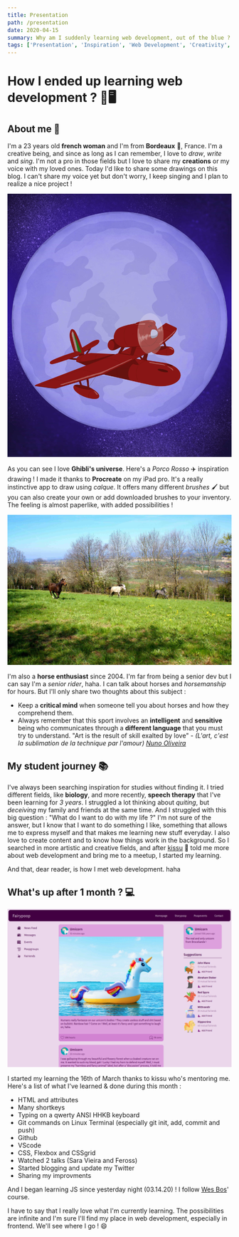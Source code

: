 ```yaml
---
title: Presentation
path: /presentation
date: 2020-04-15
summary: Why am I suddenly learning web development, out of the blue ?!
tags: ['Presentation', 'Inspiration', 'Web Development', 'Creativity', 'learning']
---
```


# How I ended up learning web development ? 🤔🖥

## About me 🌿

I'm a 23 years old **french woman** and I'm from **Bordeaux** 🍷, France. I'm a creative being, and since as long as I can remember, I love to _draw_, _write_ and _sing_. I'm not a pro in those fields but I love to share my **creations** or my voice with my loved ones. Today I'd like to share some drawings on this blog. I can't share my voice yet but don't worry, I keep singing and I plan to realize a nice project !

![Porco Rosso](./images/04_1_fourth_article_picture.jpg)

As you can see I love **Ghibli's universe**. Here's a _Porco Rosso_ ✈️ inspiration drawing ! I made it thanks to **Procreate** on my iPad pro. It's a really instinctive app to draw using _calque_. It offers many different _brushes_ 🖌 but you can also create your own or add downloaded brushes to your inventory. The feeling is almost paperlike, with added possibilities !

![Jacaranda](./images/04_2_fourth_article_picture.jpg)

I'm also a **horse enthusiast** since 2004. I'm far from being a senior dev but I can say I'm a _senior rider_, haha. I can talk about horses and _horsemanship_ for hours. But I'll only share two thoughts about this subject :
- Keep a **critical mind** when someone tell you about horses and how they comprehend them.
- Always remember that this sport involves an **intelligent** and **sensitive** being who communicates through a **different language** that you must try to understand. "Art is the result of skill exalted by love" - *(L'art, c'est la sublimation de la technique par l'amour)* [*Nuno Oliveira*](https://fr.wikipedia.org/wiki/Nuno_Oliveira)

## My student journey 📚

I've always been searching inspiration for studies without finding it. I tried different fields, like **biology**, and more recently, **speech therapy** that I've been learning for _3 years_. I struggled a lot thinking about _quiting_, but _deceiving_ my family and friends at the same time. And I struggled with this big question : "What do I want to do with my life ?" I'm not sure of the answer, but I know that I want to do something I like, something that allows me to express myself and that makes me learning new stuff everyday. I also love to create content and to know how things work in the background. So I searched in more artistic and creative fields, and after [kissu](https://twitter.com/kissu_io) 🍉 told me more about web development and bring me to a meetup, I started my learning.

And that, dear reader, is how I met web development. haha

## What's up after 1 month ? 💻

![Fairybook](./images/04_3_fourth_article_picture.png)

I started my learning the 16th of March thanks to kissu who's mentoring me. Here's a list of what I've learned & done during this month :
- HTML and attributes
- Many shortkeys
- Typing on a qwerty ANSI HHKB keyboard
- Git commands on Linux Terminal (especially git init, add, commit and push)
- Github
- VScode
- CSS, Flexbox and CSSgrid
- Watched 2 talks (Sara Vieira and Feross)
- Started blogging and update my Twitter
- Sharing my improvments

And I began learning JS since yesterday night (03.14.20) ! I follow [Wes Bos](https://wesbos.com/)' course.

I have to say that I really love what I'm currently learning. The possibilities are infinite and I'm sure I'll find my place in web development, especially in frontend. We'll see where I go ! 😄

